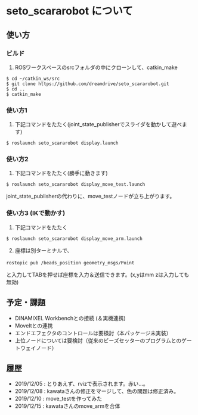 # seto_scararobot について

## 使い方

### ビルド

1. ROSワークスペースのsrcフォルダの中にクローンして、catkin_make

```
$ cd ~/catkin_ws/src
$ git clone https://github.com/dreamdrive/seto_scararobot.git
$ cd ..
$ catkin_make
```

### 使い方1

1. 下記コマンドをたたく(joint_state_publisherでスライダを動かして遊べます)

```
$ roslaunch seto_scararobot display.launch
```

### 使い方2

1. 下記コマンドをたたく(勝手に動きます)

```
$ roslaunch seto_scararobot display_move_test.launch
```
joint_state_publisherの代わりに、move_testノードが立ち上がります。

### 使い方3 (IKで動かす)

1. 下記コマンドをたたく

```
$ roslaunch seto_scararobot display_move_arm.launch
```

2. 座標は別ターミナルで、
```
rostopic pub /beads_position geometry_msgs/Point　
```
と入力してTABを押せば座標を入力＆送信できます。(x,yはmm zは入力しても無効)

## 予定・課題
- DINAMIXEL Workbenchとの接続 (＆実機連携)
- MoveItとの連携
- エンドエフェクタのコントロールは要検討（本パッケージ未実装）
- 上位ノードについては要検討（従来のビーズセッターのプログラムとのゲートウェイノード）

## 履歴
- 2019/12/05 : とりあえず、rvizで表示されます。赤い…。
- 2019/12/08 : kawataさんの修正をマージして、色の問題は修正済み。
- 2019/12/10 : move_testを作ってみた
- 2019/12/15 : kawataさんのmove_armを合体

